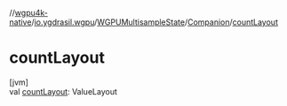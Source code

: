 //[wgpu4k-native](../../../../index.md)/[io.ygdrasil.wgpu](../../index.md)/[WGPUMultisampleState](../index.md)/[Companion](index.md)/[countLayout](count-layout.md)

# countLayout

[jvm]\
val [countLayout](count-layout.md): ValueLayout